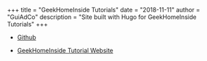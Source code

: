 +++
title = "GeekHomeInside Tutorials"
date = "2018-11-11"
author = "GuiAdCo"
description = "Site built with Hugo for GeekHomeInside Tutorials"
+++

- [Github](https://github.com/GeekHomeInside/docs)

- [GeekHomeInside Tutorial Website](https://docs.geekhomeinside.io)
